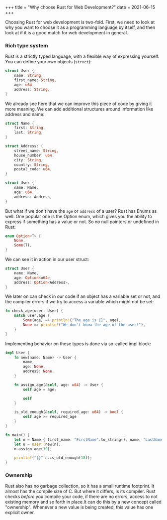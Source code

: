 +++
title = "Why choose Rust for Web Development?"
date = 2021-06-15
+++

Choosing Rust for web development is two-fold. First, we need to look at why you want to choose it as a programming language by itself, and then look at if it is a good match for web development in general.

### Rich type system

Rust is a strictly typed language, with a flexible way of expressing yourself. You can define your own objects (`struct`):

```rust
struct User {
    name: String,
    first_name: String,
    age: u64,
    address: String,
}
```

We already see here that we can improve this piece of code by giving it more meaning. We can add additional structures around information like address and name:

```rust
struct Name {
    first: String,
    last: String,
}

struct Address: {
    street_name: String,
    house_number: u64,
    city: String,
    country: String,
    postal_code: u64,
}

struct User {
    name: Name,
    age: u64,
    address: Address,
}

```

But what if we don't have the `age` or `address` of a user? Rust has Enums as well. One popular one is the Option enum, which gives you the ability to express if something has a value or not. So no null pointers or undefined in Rust:

```rust
enum Option<T> {
    None,
    Some(T),
}
```

We can see it in action in our user struct:

```rust
struct User {
    name: Name,
    age: Option<u64>,
    address: Option<Address>,
}
```

We later on can check in our code if an object has a variable set or not, and the compiler errors if we try to access a variable which might not be set:

```rust
fn check_age(user: User) {
    match user.age {
        Some(age) => println!("The age is {}", age),
        None => println!("We don't know the age of the user!"),
    }
}
```

Implementing behavior on these types is done via so-called impl block:

```rust
impl User {
    fn new(name: Name) -> User {
        name,
        age: None,
        addresS: None,
    }

    fn assign_age(&self, age: u64) -> User {
        self.age = age;

        self
    }

    is_old_enough(&self, required_age: u64) -> bool {
        self.age >= required_age
    }
}

fn main() {
    let n = Name { first_name: "FirstName".to_string(), name: "LastName".to_string() };
    let u = User::new(n);
    n.assign_age(30);

    println!("{}" n.is_old_enough(18));
}

```

### Ownership

Rust also has no garbage collection, so it has a small runtime footprint. It almost has the compile size of C. But where it differs, is its compiler. Rust checks *before* you compile your code, if there are no errors, access to not existing memory and so forth in place.It can do this by a new concept called "ownership". Whenever a new value is being created, this value has one explicit owner. 


